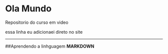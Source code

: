 # Ola Mundo
 Repositorio do curso em video

essa linha eu adicionaei direto no site
***
##Aprendendo a linhguagem **MARKDOWN**
